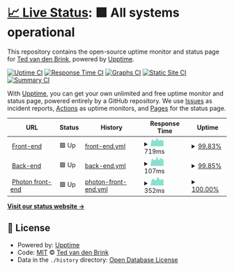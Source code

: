# [📈 Live Status](https://tedvdb.github.io/feddit-status): <!--live status--> **🟩 All systems operational**

This repository contains the open-source uptime monitor and status page for [Ted van den Brink](https://peejseej.nl), powered by [Upptime](https://github.com/upptime/upptime).

[![Uptime CI](https://github.com/tedvdb/feddit-status/workflows/Uptime%20CI/badge.svg)](https://github.com/tedvdb/feddit-status/actions?query=workflow%3A%22Uptime+CI%22)
[![Response Time CI](https://github.com/tedvdb/feddit-status/workflows/Response%20Time%20CI/badge.svg)](https://github.com/tedvdb/feddit-status/actions?query=workflow%3A%22Response+Time+CI%22)
[![Graphs CI](https://github.com/tedvdb/feddit-status/workflows/Graphs%20CI/badge.svg)](https://github.com/tedvdb/feddit-status/actions?query=workflow%3A%22Graphs+CI%22)
[![Static Site CI](https://github.com/tedvdb/feddit-status/workflows/Static%20Site%20CI/badge.svg)](https://github.com/tedvdb/feddit-status/actions?query=workflow%3A%22Static+Site+CI%22)
[![Summary CI](https://github.com/tedvdb/feddit-status/workflows/Summary%20CI/badge.svg)](https://github.com/tedvdb/feddit-status/actions?query=workflow%3A%22Summary+CI%22)

With [Upptime](https://upptime.js.org), you can get your own unlimited and free uptime monitor and status page, powered entirely by a GitHub repository. We use [Issues](https://github.com/tedvdb/feddit-status/issues) as incident reports, [Actions](https://github.com/tedvdb/feddit-status/actions) as uptime monitors, and [Pages](https://tedvdb.github.io/feddit-status) for the status page.

<!--start: status pages-->
<!-- This summary is generated by Upptime (https://github.com/upptime/upptime) -->
<!-- Do not edit this manually, your changes will be overwritten -->
<!-- prettier-ignore -->
| URL | Status | History | Response Time | Uptime |
| --- | ------ | ------- | ------------- | ------ |
| <img alt="" src="https://icons.duckduckgo.com/ip3/feddit.nl.ico" height="13"> [Front-end](https://feddit.nl) | 🟩 Up | [front-end.yml](https://github.com/tedvdb/feddit-status/commits/HEAD/history/front-end.yml) | <details><summary><img alt="Response time graph" src="./graphs/front-end/response-time-week.png" height="20"> 719ms</summary><br><a href="https://status.feddit.nl/history/front-end"><img alt="Response time 993" src="https://img.shields.io/endpoint?url=https%3A%2F%2Fraw.githubusercontent.com%2Ftedvdb%2Ffeddit-status%2FHEAD%2Fapi%2Ffront-end%2Fresponse-time.json"></a><br><a href="https://status.feddit.nl/history/front-end"><img alt="24-hour response time 681" src="https://img.shields.io/endpoint?url=https%3A%2F%2Fraw.githubusercontent.com%2Ftedvdb%2Ffeddit-status%2FHEAD%2Fapi%2Ffront-end%2Fresponse-time-day.json"></a><br><a href="https://status.feddit.nl/history/front-end"><img alt="7-day response time 719" src="https://img.shields.io/endpoint?url=https%3A%2F%2Fraw.githubusercontent.com%2Ftedvdb%2Ffeddit-status%2FHEAD%2Fapi%2Ffront-end%2Fresponse-time-week.json"></a><br><a href="https://status.feddit.nl/history/front-end"><img alt="30-day response time 824" src="https://img.shields.io/endpoint?url=https%3A%2F%2Fraw.githubusercontent.com%2Ftedvdb%2Ffeddit-status%2FHEAD%2Fapi%2Ffront-end%2Fresponse-time-month.json"></a><br><a href="https://status.feddit.nl/history/front-end"><img alt="1-year response time 993" src="https://img.shields.io/endpoint?url=https%3A%2F%2Fraw.githubusercontent.com%2Ftedvdb%2Ffeddit-status%2FHEAD%2Fapi%2Ffront-end%2Fresponse-time-year.json"></a></details> | <details><summary><a href="https://status.feddit.nl/history/front-end">99.83%</a></summary><a href="https://status.feddit.nl/history/front-end"><img alt="All-time uptime 99.77%" src="https://img.shields.io/endpoint?url=https%3A%2F%2Fraw.githubusercontent.com%2Ftedvdb%2Ffeddit-status%2FHEAD%2Fapi%2Ffront-end%2Fuptime.json"></a><br><a href="https://status.feddit.nl/history/front-end"><img alt="24-hour uptime 98.84%" src="https://img.shields.io/endpoint?url=https%3A%2F%2Fraw.githubusercontent.com%2Ftedvdb%2Ffeddit-status%2FHEAD%2Fapi%2Ffront-end%2Fuptime-day.json"></a><br><a href="https://status.feddit.nl/history/front-end"><img alt="7-day uptime 99.83%" src="https://img.shields.io/endpoint?url=https%3A%2F%2Fraw.githubusercontent.com%2Ftedvdb%2Ffeddit-status%2FHEAD%2Fapi%2Ffront-end%2Fuptime-week.json"></a><br><a href="https://status.feddit.nl/history/front-end"><img alt="30-day uptime 99.96%" src="https://img.shields.io/endpoint?url=https%3A%2F%2Fraw.githubusercontent.com%2Ftedvdb%2Ffeddit-status%2FHEAD%2Fapi%2Ffront-end%2Fuptime-month.json"></a><br><a href="https://status.feddit.nl/history/front-end"><img alt="1-year uptime 99.77%" src="https://img.shields.io/endpoint?url=https%3A%2F%2Fraw.githubusercontent.com%2Ftedvdb%2Ffeddit-status%2FHEAD%2Fapi%2Ffront-end%2Fuptime-year.json"></a></details>
| <img alt="" src="https://icons.duckduckgo.com/ip3/feddit.nl.ico" height="13"> [Back-end](https://feddit.nl/nodeinfo/2.0.json) | 🟩 Up | [back-end.yml](https://github.com/tedvdb/feddit-status/commits/HEAD/history/back-end.yml) | <details><summary><img alt="Response time graph" src="./graphs/back-end/response-time-week.png" height="20"> 107ms</summary><br><a href="https://status.feddit.nl/history/back-end"><img alt="Response time 240" src="https://img.shields.io/endpoint?url=https%3A%2F%2Fraw.githubusercontent.com%2Ftedvdb%2Ffeddit-status%2FHEAD%2Fapi%2Fback-end%2Fresponse-time.json"></a><br><a href="https://status.feddit.nl/history/back-end"><img alt="24-hour response time 103" src="https://img.shields.io/endpoint?url=https%3A%2F%2Fraw.githubusercontent.com%2Ftedvdb%2Ffeddit-status%2FHEAD%2Fapi%2Fback-end%2Fresponse-time-day.json"></a><br><a href="https://status.feddit.nl/history/back-end"><img alt="7-day response time 107" src="https://img.shields.io/endpoint?url=https%3A%2F%2Fraw.githubusercontent.com%2Ftedvdb%2Ffeddit-status%2FHEAD%2Fapi%2Fback-end%2Fresponse-time-week.json"></a><br><a href="https://status.feddit.nl/history/back-end"><img alt="30-day response time 116" src="https://img.shields.io/endpoint?url=https%3A%2F%2Fraw.githubusercontent.com%2Ftedvdb%2Ffeddit-status%2FHEAD%2Fapi%2Fback-end%2Fresponse-time-month.json"></a><br><a href="https://status.feddit.nl/history/back-end"><img alt="1-year response time 240" src="https://img.shields.io/endpoint?url=https%3A%2F%2Fraw.githubusercontent.com%2Ftedvdb%2Ffeddit-status%2FHEAD%2Fapi%2Fback-end%2Fresponse-time-year.json"></a></details> | <details><summary><a href="https://status.feddit.nl/history/back-end">99.85%</a></summary><a href="https://status.feddit.nl/history/back-end"><img alt="All-time uptime 99.82%" src="https://img.shields.io/endpoint?url=https%3A%2F%2Fraw.githubusercontent.com%2Ftedvdb%2Ffeddit-status%2FHEAD%2Fapi%2Fback-end%2Fuptime.json"></a><br><a href="https://status.feddit.nl/history/back-end"><img alt="24-hour uptime 98.95%" src="https://img.shields.io/endpoint?url=https%3A%2F%2Fraw.githubusercontent.com%2Ftedvdb%2Ffeddit-status%2FHEAD%2Fapi%2Fback-end%2Fuptime-day.json"></a><br><a href="https://status.feddit.nl/history/back-end"><img alt="7-day uptime 99.85%" src="https://img.shields.io/endpoint?url=https%3A%2F%2Fraw.githubusercontent.com%2Ftedvdb%2Ffeddit-status%2FHEAD%2Fapi%2Fback-end%2Fuptime-week.json"></a><br><a href="https://status.feddit.nl/history/back-end"><img alt="30-day uptime 99.97%" src="https://img.shields.io/endpoint?url=https%3A%2F%2Fraw.githubusercontent.com%2Ftedvdb%2Ffeddit-status%2FHEAD%2Fapi%2Fback-end%2Fuptime-month.json"></a><br><a href="https://status.feddit.nl/history/back-end"><img alt="1-year uptime 99.82%" src="https://img.shields.io/endpoint?url=https%3A%2F%2Fraw.githubusercontent.com%2Ftedvdb%2Ffeddit-status%2FHEAD%2Fapi%2Fback-end%2Fuptime-year.json"></a></details>
| <img alt="" src="https://icons.duckduckgo.com/ip3/ph.feddit.nl.ico" height="13"> [Photon front-end](https://ph.feddit.nl) | 🟩 Up | [photon-front-end.yml](https://github.com/tedvdb/feddit-status/commits/HEAD/history/photon-front-end.yml) | <details><summary><img alt="Response time graph" src="./graphs/photon-front-end/response-time-week.png" height="20"> 352ms</summary><br><a href="https://status.feddit.nl/history/photon-front-end"><img alt="Response time 409" src="https://img.shields.io/endpoint?url=https%3A%2F%2Fraw.githubusercontent.com%2Ftedvdb%2Ffeddit-status%2FHEAD%2Fapi%2Fphoton-front-end%2Fresponse-time.json"></a><br><a href="https://status.feddit.nl/history/photon-front-end"><img alt="24-hour response time 322" src="https://img.shields.io/endpoint?url=https%3A%2F%2Fraw.githubusercontent.com%2Ftedvdb%2Ffeddit-status%2FHEAD%2Fapi%2Fphoton-front-end%2Fresponse-time-day.json"></a><br><a href="https://status.feddit.nl/history/photon-front-end"><img alt="7-day response time 352" src="https://img.shields.io/endpoint?url=https%3A%2F%2Fraw.githubusercontent.com%2Ftedvdb%2Ffeddit-status%2FHEAD%2Fapi%2Fphoton-front-end%2Fresponse-time-week.json"></a><br><a href="https://status.feddit.nl/history/photon-front-end"><img alt="30-day response time 385" src="https://img.shields.io/endpoint?url=https%3A%2F%2Fraw.githubusercontent.com%2Ftedvdb%2Ffeddit-status%2FHEAD%2Fapi%2Fphoton-front-end%2Fresponse-time-month.json"></a><br><a href="https://status.feddit.nl/history/photon-front-end"><img alt="1-year response time 409" src="https://img.shields.io/endpoint?url=https%3A%2F%2Fraw.githubusercontent.com%2Ftedvdb%2Ffeddit-status%2FHEAD%2Fapi%2Fphoton-front-end%2Fresponse-time-year.json"></a></details> | <details><summary><a href="https://status.feddit.nl/history/photon-front-end">100.00%</a></summary><a href="https://status.feddit.nl/history/photon-front-end"><img alt="All-time uptime 99.99%" src="https://img.shields.io/endpoint?url=https%3A%2F%2Fraw.githubusercontent.com%2Ftedvdb%2Ffeddit-status%2FHEAD%2Fapi%2Fphoton-front-end%2Fuptime.json"></a><br><a href="https://status.feddit.nl/history/photon-front-end"><img alt="24-hour uptime 100.00%" src="https://img.shields.io/endpoint?url=https%3A%2F%2Fraw.githubusercontent.com%2Ftedvdb%2Ffeddit-status%2FHEAD%2Fapi%2Fphoton-front-end%2Fuptime-day.json"></a><br><a href="https://status.feddit.nl/history/photon-front-end"><img alt="7-day uptime 100.00%" src="https://img.shields.io/endpoint?url=https%3A%2F%2Fraw.githubusercontent.com%2Ftedvdb%2Ffeddit-status%2FHEAD%2Fapi%2Fphoton-front-end%2Fuptime-week.json"></a><br><a href="https://status.feddit.nl/history/photon-front-end"><img alt="30-day uptime 100.00%" src="https://img.shields.io/endpoint?url=https%3A%2F%2Fraw.githubusercontent.com%2Ftedvdb%2Ffeddit-status%2FHEAD%2Fapi%2Fphoton-front-end%2Fuptime-month.json"></a><br><a href="https://status.feddit.nl/history/photon-front-end"><img alt="1-year uptime 99.99%" src="https://img.shields.io/endpoint?url=https%3A%2F%2Fraw.githubusercontent.com%2Ftedvdb%2Ffeddit-status%2FHEAD%2Fapi%2Fphoton-front-end%2Fuptime-year.json"></a></details>

<!--end: status pages-->

[**Visit our status website →**](https://tedvdb.github.io/feddit-status)

## 📄 License

- Powered by: [Upptime](https://github.com/upptime/upptime)
- Code: [MIT](./LICENSE) © [Ted van den Brink](https://peejseej.nl)
- Data in the `./history` directory: [Open Database License](https://opendatacommons.org/licenses/odbl/1-0/)
